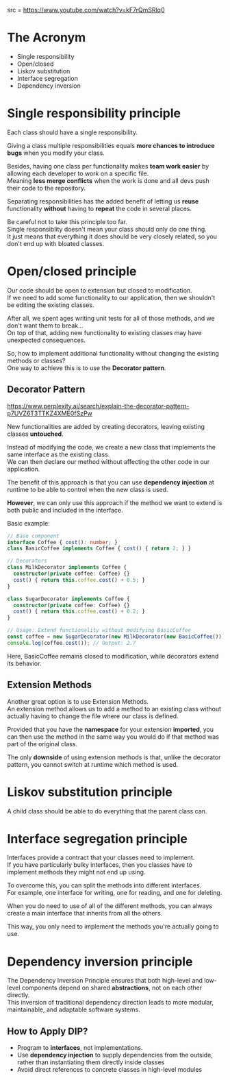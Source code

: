 src = https://www.youtube.com/watch?v=kF7rQmSRlq0

# The Acronym

- Single responsibility
- Open/closed
- Liskov substitution
- Interface segregation
- Dependency inversion

# Single responsibility principle

Each class should have a single responsibility.  

Giving a class multiple responsibilities equals **more chances to introduce bugs** when you modify your class.  

Besides, having one class per functionality makes **team work easier** by allowing each developer to work on a specific file.  
Meaning **less merge conflicts** when the work is done and all devs push their code to the repository.  

Separating responsibilities has the added benefit of letting us **reuse** functionality **without** having to **repeat** the code in several places.  

Be careful not to take this principle too far.  
Single responsiblity doesn't mean your class should only do one thing.  
It just means that everything it does should be very closely related, so you don't end up with bloated classes.  

# Open/closed principle

Our code should be open to extension but closed to modification.  
If we need to add some functionality to our application, then we shouldn't be editing the existing classes.  

After all, we spent ages writing unit tests for all of those methods, and we don't want them to break...  
On top of that, adding new functionality to existing classes may have unexpected consequences.  

So, how to implement additional functionality without changing the existing methods or classes?  
One way to achieve this is to use the **Decorator pattern**.  

## Decorator Pattern

https://www.perplexity.ai/search/explain-the-decorator-pattern-p7UVZ6T3TTKZ4XME0fSzPw  

New functionalities are added by creating decorators, leaving existing classes **untouched**.  

Instead of modifying the code, we create a new class that implements the same interface as the existing class.  
We can then declare our method without affecting the other code in our application.  

The benefit of this approach is that you can use **dependency injection** at runtime to be able to control when the new class is used.  

**However**, we can only use this approach if the method we want to extend is both public and included in the interface.  

Basic example:
```ts
// Base component  
interface Coffee { cost(): number; }  
class BasicCoffee implements Coffee { cost() { return 2; } }  

// Decorators  
class MilkDecorator implements Coffee {  
  constructor(private coffee: Coffee) {}  
  cost() { return this.coffee.cost() + 0.5; }  
}  

class SugarDecorator implements Coffee {  
  constructor(private coffee: Coffee) {}  
  cost() { return this.coffee.cost() + 0.2; }  
}  

// Usage: Extend functionality without modifying BasicCoffee  
const coffee = new SugarDecorator(new MilkDecorator(new BasicCoffee()));  
console.log(coffee.cost()); // Output: 2.7  
```
Here, BasicCoffee remains closed to modification, while decorators extend its behavior.

## Extension Methods

Another great option is to use Extension Methods.  
An extension method allows us to add a method to an existing class without actually having to change the file where our class is defined.    

Provided that you have the **namespace** for your extension **imported**, you can then use the method in the same way you would do if that method was part of the original class.  

The only **downside** of using extension methods is that, unlike the decorator pattern, you cannot switch at runtime which method is used.  

# Liskov substitution principle

A child class should be able to do everything that the parent class can.  

# Interface segregation principle

Interfaces provide a contract that your classes need to implement.  
If you have particularly bulky interfaces, then you classes have to implement methods they might not end up using.  

To overcome this, you can split the methods into different interfaces.  
For example, one interface for writing, one for reading, and one for deleting.  

When you do need to use of all of the different methods, you can always create a main interface that inherits from all the others.  

This way, you only need to implement the methods you're actually going to use.  

# Dependency inversion principle

The Dependency Inversion Principle ensures that both high-level and low-level components depend on shared **abstractions**, not on each other directly.   
This inversion of traditional dependency direction leads to more modular, maintainable, and adaptable software systems.

## How to Apply DIP? 

- Program to **interfaces**, not implementations.
- Use **dependency injection** to supply dependencies from the outside, rather than instantiating them directly inside classes
- Avoid direct references to concrete classes in high-level modules
